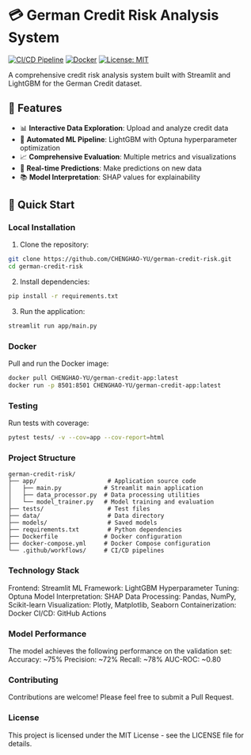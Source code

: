 # 💳 German Credit Risk Analysis System

[![CI/CD Pipeline](https://github.com/CHENGHAO-YU/german-credit-risk/actions/workflows/ci.yml/badge.svg)](https://github.com/CHENGHAO-YU/german-credit-risk/actions/workflows/ci.yml)
[![Docker](https://img.shields.io/docker/pulls/CHENGHAO-YU/german-credit-app.svg)](https://hub.docker.com/r/CHENGHAO-YU/german-credit-app)
[![License: MIT](https://img.shields.io/badge/License-MIT-yellow.svg)](https://opensource.org/licenses/MIT)

A comprehensive credit risk analysis system built with Streamlit and LightGBM for the German Credit dataset.

## 🌟 Features

- 📊 **Interactive Data Exploration**: Upload and analyze credit data
- 🤖 **Automated ML Pipeline**: LightGBM with Optuna hyperparameter optimization  
- 📈 **Comprehensive Evaluation**: Multiple metrics and visualizations
- 🔮 **Real-time Predictions**: Make predictions on new data
- 📚 **Model Interpretation**: SHAP values for explainability

## 🚀 Quick Start

### Local Installation

1. Clone the repository:
```bash
git clone https://github.com/CHENGHAO-YU/german-credit-risk.git
cd german-credit-risk
```

2. Install dependencies:
```bash
pip install -r requirements.txt
```

3. Run the application:
```bash
streamlit run app/main.py
```
### Docker
Pull and run the Docker image:
```bash
docker pull CHENGHAO-YU/german-credit-app:latest
docker run -p 8501:8501 CHENGHAO-YU/german-credit-app:latest
```

### Testing
Run tests with coverage:
```bash
pytest tests/ -v --cov=app --cov-report=html
```

### Project Structure
```basic
german-credit-risk/
├── app/                    # Application source code
│   ├── main.py            # Streamlit main application
│   ├── data_processor.py  # Data processing utilities
│   └── model_trainer.py   # Model training and evaluation
├── tests/                  # Test files
├── data/                   # Data directory
├── models/                 # Saved models
├── requirements.txt        # Python dependencies
├── Dockerfile             # Docker configuration
├── docker-compose.yml     # Docker Compose configuration
└── .github/workflows/     # CI/CD pipelines
```

### Technology Stack
Frontend: Streamlit
ML Framework: LightGBM
Hyperparameter Tuning: Optuna
Model Interpretation: SHAP
Data Processing: Pandas, NumPy, Scikit-learn
Visualization: Plotly, Matplotlib, Seaborn
Containerization: Docker
CI/CD: GitHub Actions

### Model Performance
The model achieves the following performance on the validation set:
Accuracy: ~75%
Precision: ~72%
Recall: ~78%
AUC-ROC: ~0.80

### Contributing
Contributions are welcome! Please feel free to submit a Pull Request.

### License
This project is licensed under the MIT License - see the LICENSE file for details.